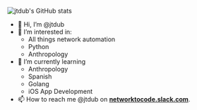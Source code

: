![jtdub's GitHub stats](https://github-readme-stats.vercel.app/api?username=jtdub&count_private=true&show_icons=true)

- 👋 Hi, I’m @jtdub
- 👀 I’m interested in:
     - All things network automation
     - Python
     - Anthropology
- 🌱 I’m currently learning
     - Anthropology
     - Spanish
     - Golang
     - iOS App Development
- 📫 How to reach me @jtdub on **[networktocode.slack.com](https://networktocode.slack.com)**.


<!---
jtdub/jtdub is a ✨ special ✨ repository because its `README.md` (this file) appears on your GitHub profile.
You can click the Preview link to take a look at your changes.
--->
